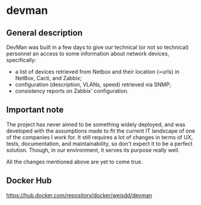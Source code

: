 # devman

## General description

DevMan was built in a few days to give our technical (or not so technical) personnel an access to some information about network devices, specifically:

* a list of devices retrieved from Netbox and their location (=urls) in NetBox, Cacti, and Zabbix;
* configuration (description, VLANs, speed) retrieved via SNMP;
* consistency reports on Zabbix' configuration.

## Important note

The project has never aimed to be something widely deployed, and was developed with the assumptions made to fit the current IT landscape of one of the companies I work for. It still requires a lot of changes in terms of UX, tests, documentation, and maintainability, so don't expect it to be a perfect solution. Though, in our environment, it serves its purpose really well.

All the changes mentioned above are yet to come true.

## Docker Hub

<https://hub.docker.com/repository/docker/weisdd/devman>
